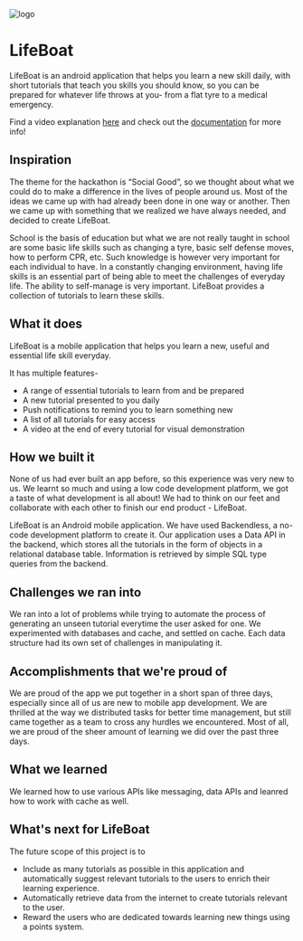 ![logo](https://github.com/siddhipiddi/LifeBoat/blob/main/Logo.JPG)

# LifeBoat

LifeBoat is an android application that helps you learn a new skill daily, with short tutorials that teach you skills you should know, so you can be prepared for whatever life throws at you- from a flat tyre to a medical emergency.

Find a video explanation [here](https://youtu.be/NZqF1szgCcc) and check out the [documentation](https://github.com/Delta-BWH/LifeBoat/blob/master/Documentation.pdf) for more info!

## Inspiration

The theme for the hackathon is “Social Good”, so we thought about what we could do to make a difference in the lives of people around us. Most of the ideas we came up with had already been done in one way or another. Then we came up with something that we realized we have always needed, and decided to create LifeBoat.

School is the basis of education but what we are not really taught in school are some basic life skills such as changing a tyre, basic self defense moves, how to perform CPR, etc. Such knowledge is however very important for each individual to have. In a constantly changing environment, having life skills is an essential part of being able to meet the challenges of everyday life. The ability to self-manage is very important. LifeBoat provides a collection of tutorials to learn these skills. 


## What it does

LifeBoat is a mobile application that helps you learn a new, useful and essential life skill everyday.

It has multiple features-
- A range of essential tutorials to learn from and be prepared
- A new tutorial presented to you daily
- Push notifications to remind you to learn something new
- A list of all tutorials for easy access
- A video at the end of every tutorial for visual demonstration

## How we built it
None of us had ever built an app before, so this experience was very new to us. We learnt so much and using a low code development platform, we got a taste of what development is all about! We had to think on our feet and collaborate with each other to finish our end product - LifeBoat. 

LifeBoat is an Android mobile application. We have used Backendless, a no-code development platform to create it. Our application uses a Data API in the backend, which stores all the tutorials in the form of objects in a relational database table. Information is retrieved by simple SQL type queries from the backend.


## Challenges we ran into
We ran into a lot of problems while trying to automate the process of generating an unseen tutorial everytime the user asked for one. We experimented with databases and cache, and settled on cache. Each data structure had its own set of challenges in manipulating it.


## Accomplishments that we're proud of
We are proud of the app we put together in a short span of three days, especially since all of us are new to mobile app development. We are thrilled at the way we distributed tasks for better time management, but still came together as a team to cross any hurdles we encountered. Most of all, we are proud of the sheer amount of learning we did over the past three days.


## What we learned
We learned how to use various APIs like messaging, data APIs and leanred how to work with cache as well.


## What's next for LifeBoat
The future scope of this project is to 
- Include as many tutorials as possible in this application and automatically suggest relevant tutorials to the users to enrich their learning experience. 
- Automatically retrieve data from the internet to create tutorials relevant to the user.
- Reward the users who are dedicated towards learning new things using a points system.
